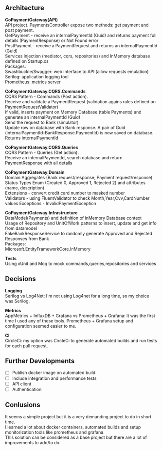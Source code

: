 ## Architecture  

**CoPaymentGateway(API)**    
API project. PaymentsController expose two methods: get payment and post payment.  
GetPayment - receive an internalPaymentId (Guid) and returns payment full details (PaymentResponse) or Not Found error    
PostPayment - receive a PaymentRequest and returns an internalPaymentId (Guid)  
Services injection (mediator, cqrs, repositories) and InMemory database defined on Startup.cs  
Packages:  
Swashbuckle/Swagger: web interface to API (allow requests emulation)  
Serilog: application logging tool  
Prometheus: metrics server  
  
**CoPaymentGateway.CQRS.Commands**    
CQRS Pattern - Commands (Post action).  
Receive and validate a PaymentRequest (validation agains rules defined on PaymentRequestValidator)  
If valid, inserts payment on Memory Database (table Payments) and generate an internalPaymentId (Guid)  
Send the request to Bank (simulator)  
Update row on database with Bank response. A pair of Guid (internalPaymentId-BankResponse.PaymentId) is now saved on database.  
Returns internalPaymentId  
  
**CoPaymentGateway.CQRS.Queries**   
CQRS Pattern - Queries (Get action).  
Receive an internalPaymentId, search database and return PaymentResponse with all details  
  
**CoPaymentGateway.Domain**  
Domain Aggregates (Bank request/response, Payment request/response)  
Status Types Enum (Created 0, Approved 1, Rejected 2) and attributes (name, description)  
Extensions - convert credit card number to masked number  
Validators - using FluentValidator to check Month,Year,Cvv,CardNumber values
Exceptions - InvalidPaymentException
  
**CoPaymentGateway.Infrastructure**  
DataModel(Payments) and definition of inMemory Database context  
Usage of Repository and UnitOfWork patterns to insert, update and get info from datamodel  
FakeBankResponseService to randomly generate Approved and Rejected Responses from Bank  
Packages:  
Microsoft.EntityFrameworkCore.InMemory  
  
**Tests**  
Using xUnit and Moq to mock commands,queries,repositories and services  
  
## Decisions  
**Logging**  
Serilog vs Log4Net: I'm not using Log4net for a long time, so my choice was Serilog.  
  
**Metrics**  
AppMetrics + InfluxDB + Grafana vs Prometheus + Grafana: It was the first time I used any of these tools. Prometheus + Grafana setup and configuration seemed easier to me.  

**CI**  
CircleCi: my option was CircleCi to generate automated builds and run tests for each pull request.  
  
## Further Developments  
- [ ] Publish docker image on automated build  
- [ ] Include integration and performance tests  
- [ ] API client  
- [ ] Authentication  
  
## Conlusions  
It seems a simple project but it is a very demanding project to do in short time.  
I learned a lot about docker containers, automated builds and setup monitorization tools like prometheus and grafana.  
This solution can be considered as a base project but there are a lot of improvements to add/to do.

